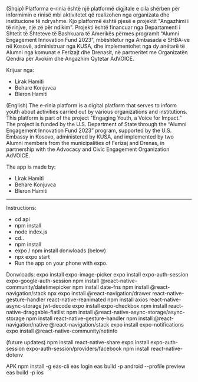(Shqip) 
Platforma e-rinia është një platformë digjitale e cila shërben për informimin e rinisë mbi aktivitetet që realizohen nga organizata dhe institucione të ndryshme. Kjo platformë është pjesë e projektit "Angazhimi i të rinjve, një zë për ndikim". Projekti është financuar nga Departamenti i Shtetit të Shteteve të Bashkuara të Amerikës përmes programit “Alumni Engagement Innovation Fund 2023”, mbështetur nga Ambasada e SHBA-ve në Kosovë, administruar nga KUSA, dhe implementohet nga dy anëtarë të Alumni nga komunat e Ferizajt dhe Drenasit, në partneritet me Organizatën Qendra për Avokim dhe Angazhim Qytetar AdVOICE.

Krijuar nga:
- Lirak Hamiti
- Behare Konjuvca
- Bleron Hamiti

(English)
The e-rinia platform is a digital platform that serves to inform youth about activities carried out by various organizations and institutions. This platform is part of the project "Engaging Youth, a Voice for Impact." The project is funded by the U.S. Department of State through the “Alumni Engagement Innovation Fund 2023” program, supported by the U.S. Embassy in Kosovo, administered by KUSA, and implemented by two Alumni members from the municipalities of Ferizaj and Drenas, in partnership with the Advocacy and Civic Engagement Organization AdVOICE.

The app is made by:
- Lirak Hamiti
- Behare Konjuvca
- Bleron Hamiti

-------------------------
Instructions:
- cd api
- npm install
- node index.js
- cd..
- npm install
- expo / npm install donwloads (below)
- npx expo start
- Run the app on your phone with expo.


Donwloads:
expo install expo-image-picker
expo install expo-auth-session expo-google-auth-session
npm install @react-native-community/datetimepicker
npm install date-fns
npm install @react-navigation/stack
npx expo install @react-navigation/drawer react-native-gesture-handler react-native-reanimated
npm install axios react-native-async-storage jwt-decode
expo install expo-checkbox
npm install react-native-draggable-flatlist
npm install @react-native-async-storage/async-storage
npm install react-native-gesture-handler
npm install @react-navigation/native @react-navigation/stack
expo install expo-notifications
expo install @react-native-community/netinfo

(future updates)
npm install react-native-share
expo install expo-auth-session expo-auth-session/providers/facebook
npm install react-native-dotenv


APK
npm install -g eas-cli
eas login
eas build -p android --profile preview
eas build -p ios
